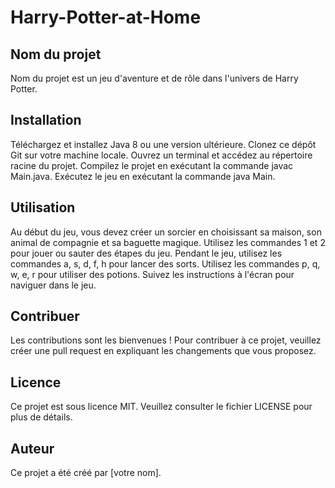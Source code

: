 # Harry-Potter-at-Home

## Nom du projet
Nom du projet est un jeu d'aventure et de rôle dans l'univers de Harry Potter.

## Installation
Téléchargez et installez Java 8 ou une version ultérieure.
Clonez ce dépôt Git sur votre machine locale.
Ouvrez un terminal et accédez au répertoire racine du projet.
Compilez le projet en exécutant la commande javac Main.java.
Exécutez le jeu en exécutant la commande java Main.
## Utilisation
Au début du jeu, vous devez créer un sorcier en choisissant sa maison, son animal de compagnie et sa baguette magique.
Utilisez les commandes 1 et 2 pour jouer ou sauter des étapes du jeu.
Pendant le jeu, utilisez les commandes a, s, d, f, h pour lancer des sorts.
Utilisez les commandes p, q, w, e, r pour utiliser des potions.
Suivez les instructions à l'écran pour naviguer dans le jeu.
## Contribuer
Les contributions sont les bienvenues ! Pour contribuer à ce projet, veuillez créer une pull request en expliquant les changements que vous proposez.

## Licence
Ce projet est sous licence MIT. Veuillez consulter le fichier LICENSE pour plus de détails.

## Auteur
Ce projet a été créé par [votre nom].
